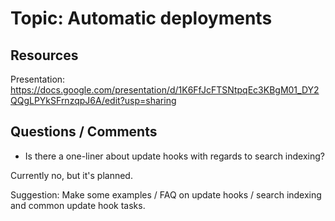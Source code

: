 # Topic: Automatic deployments

## Resources

Presentation: https://docs.google.com/presentation/d/1K6FfJcFTSNtpqEc3KBgM01_DY2QQgLPYkSFrnzqpJ6A/edit?usp=sharing

## Questions / Comments

- Is there a one-liner about update hooks with regards to search indexing?

Currently no, but it's planned.

Suggestion: Make some examples / FAQ on update hooks / search indexing and common update hook tasks.
